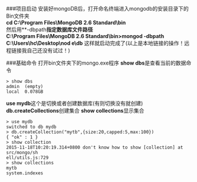 ###项目启动
安装好mongoDB后，打开命名终端进入mongodb的安装目录下的Bin文件夹</br>
**cd C:\Program Files\MongoDB 2.6 Standard\bin**</br>
然后用**-dbpath**指定数据库文件路径**</br>
**C:\Program Files\MongoDB 2.6 Standard\bin>mongod -dbpath C:\Users\hc\Desktop\nod
e\db**
这样就启动完成了(以上是本地链接的操作！远程链接我自己还没有试过！)

###基础命令
打开bin文件夹下的mongo.exe程序
**show dbs**是查看当前的数据命令
```
> show dbs
admin  (empty)
local  0.078GB
```
**use mydb**这个是切换或者创建数据库(有则切换没有就创建)
**db.createCollections**创建集合
**show collections**显示集合
```
> use mydb
switched to db mydb
> db.createCollection("mytb",{size:20,capped:5,max:100})
{ "ok" : 1 }
> show collection
2015-11-18T10:20:19.314+0800 don't know how to show [collection] at src/mongo/sh
ell/utils.js:729
> show collections
mytb
system.indexes
```
